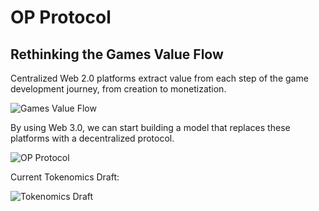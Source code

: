 # OP Protocol

## Rethinking the Games Value Flow

Centralized Web 2.0 platforms extract value from each step of the game development journey, from creation to monetization.

![Games Value Flow](http://www.plantuml.com/plantuml/proxy?src=https://raw.githubusercontent.com/alto-io/game3.js/main/plantuml/games-value-flow.txt)

By using Web 3.0, we can start building a model that replaces these platforms with a decentralized protocol.

![OP Protocol](http://www.plantuml.com/plantuml/proxy?src=https://github.com/alto-io/game3.js/raw/main/plantuml/protocol-overview.txt)

Current Tokenomics Draft:

![Tokenomics Draft](http://www.plantuml.com/plantuml/proxy?src=https://github.com/alto-io/game3.js/raw/main/plantuml/tokenomics.txt)
